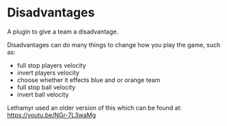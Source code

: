 # Disadvantages
A plugin to give a team a disadvantage.

Disadvantages can do many things to change how you play the game, such as:
- full stop players velocity
- invert players velocity
- choose whether it effects blue and or orange team
- full stop ball velocity
- invert ball velocity

Lethamyr used an older version of this which can be found at: https://youtu.be/NGr-7L3waMg
